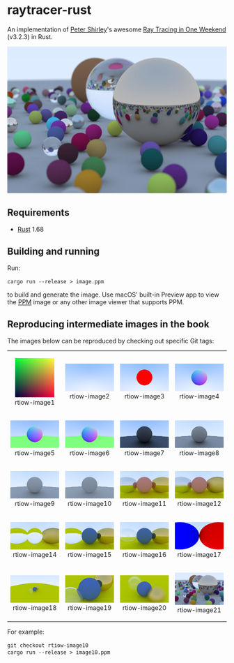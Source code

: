 # raytracer-rust

An implementation of [Peter Shirley](https://www.petershirley.com)'s awesome 
[Ray Tracing in One Weekend](https://raytracing.github.io/books/RayTracingInOneWeekend.html) (v3.2.3) in Rust.

<img src="images/rtiow/image21.png" width="600">

## Requirements

- [Rust](https://www.rust-lang.org) 1.68

## Building and running

Run:

```
cargo run --release > image.ppm
```

to build and generate the image. Use macOS' built-in Preview app to view the [PPM](https://en.wikipedia.org/wiki/Netpbm#PPM_example) image or any other image viewer that supports PPM.

## Reproducing intermediate images in the book

The images below can be reproduced by checking out specific Git tags:

<table>
  <tr>
    <td><p align="center"><img src="images/rtiow/image1.png" width="90"><br>rtiow-image1</p></td>
    <td><p align="center"><img src="images/rtiow/image2.png" width="160"><br>rtiow-image2</p></td>
    <td><p align="center"><img src="images/rtiow/image3.png" width="160"><br>rtiow-image3</p></td>
    <td><p align="center"><img src="images/rtiow/image4.png" width="160"><br>rtiow-image4</p></td>
  </tr>
  <tr>
    <td><p align="center"><img src="images/rtiow/image5.png" width="160"><br>rtiow-image5</p></td>
    <td><p align="center"><img src="images/rtiow/image6.png" width="160"><br>rtiow-image6</p></td>
    <td><p align="center"><img src="images/rtiow/image7.png" width="160"><br>rtiow-image7</p></td>
    <td><p align="center"><img src="images/rtiow/image8.png" width="160"><br>rtiow-image8</p></td>
  </tr>
  <tr>
    <td><p align="center"><img src="images/rtiow/image9.png" width="160"><br>rtiow-image9</p></td>
    <td><p align="center"><img src="images/rtiow/image10.png" width="160"><br>rtiow-image10</p></td>
    <td><p align="center"><img src="images/rtiow/image11.png" width="160"><br>rtiow-image11</p></td>
    <td><p align="center"><img src="images/rtiow/image12.png" width="160"><br>rtiow-image12</p></td>
  </tr>
  <tr>
    <td><p align="center"><img src="images/rtiow/image14.png" width="160"><br>rtiow-image14</p></td>
    <td><p align="center"><img src="images/rtiow/image15.png" width="160"><br>rtiow-image15</p></td>
    <td><p align="center"><img src="images/rtiow/image16.png" width="160"><br>rtiow-image16</p></td>
    <td><p align="center"><img src="images/rtiow/image17.png" width="160"><br>rtiow-image17</p></td>
  </tr>
  <tr>
    <td><p align="center"><img src="images/rtiow/image18.png" width="160"><br>rtiow-image18</p></td>
    <td><p align="center"><img src="images/rtiow/image19.png" width="160"><br>rtiow-image19</p></td>
    <td><p align="center"><img src="images/rtiow/image20.png" width="160"><br>rtiow-image20</p></td>
    <td><p align="center"><img src="images/rtiow/image21.png" width="135"><br>rtiow-image21</p></td>
  </tr>
</table>

For example:

```
git checkout rtiow-image10
cargo run --release > image10.ppm
```
